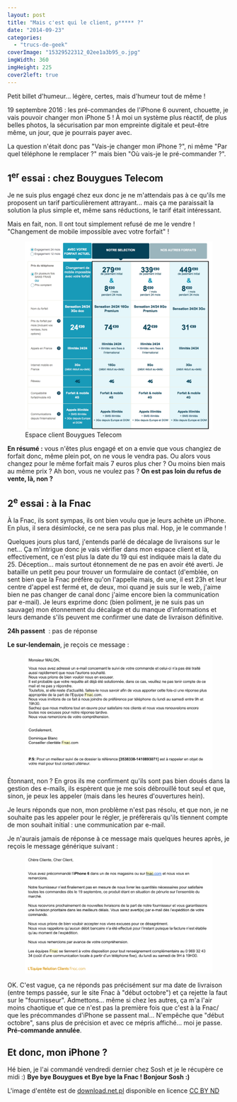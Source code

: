 ```yaml
---
layout: post
title: "Mais c'est qui le client, p***** ?"
date: "2014-09-23"
categories: 
  - "trucs-de-geek"
coverImage: "15329522312_02ee1a3b95_o.jpg"
imgWidth: 360
imgHeight: 225
cover2left: true
---
```


Petit billet d'humeur... légère, certes, mais d'humeur tout de même !

19 septembre 2016 : les pré-commandes de l'iPhone 6 ouvrent, chouette, je vais pouvoir changer mon iPhone 5 ! À moi un système plus réactif, de plus belles photos, la sécurisation par mon empreinte digitale et peut-être même, un jour, que je pourrais payer avec.

La question n'était donc pas "Vais-je changer mon iPhone ?", ni même "Par quel téléphone le remplacer ?" mais bien "Où vais-je le pré-commander ?".

## 1<sup>er</sup> essai : chez Bouygues Telecom

Je ne suis plus engagé chez eux donc je ne m'attendais pas à ce qu'ils me proposent un tarif particulièrement attrayant... mais ça me paraissait la solution la plus simple et, même sans réductions, le tarif était intéressant.

Mais en fait, non. Il ont tout simplement refusé de me le vendre ! "Changement de mobile impossible avec votre forfait" !

<figure>
	<img src="/images/2014/09/Capture-d’écran-2014-09-22-à-13.52.15.png" alt="Sélectionnez le prix de votre mobile">
	<figcaption>Espace client Bouygues Telecom</figcaption>
</figure>

**En résumé :** vous n'êtes plus engagé et on a envie que vous changiez de forfait donc, même plein pot, on ne vous le vendra pas. Ou alors vous changez pour le même forfait mais 7 euros plus cher ? Ou moins bien mais au même prix ? Ah bon, vous ne voulez pas ? **On est pas loin du refus de vente, là, non ?**

## 2<sup>e</sup> essai : à la Fnac

À la Fnac, ils sont sympas, ils ont bien voulu que je leurs achète un iPhone. En plus, il sera désimlocké, ce ne sera pas plus mal. Hop, je le commande !

Quelques jours plus tard, j'entends parlé de décalage de livraisons sur le net... Ça m'intrigue donc je vais vérifier dans mon espace client et là, effectivement, ce n'est plus la date du 19 qui est indiquée mais la date du 25. Déception... mais surtout étonnement de ne pas en avoir été averti. Je bataille un petit peu pour trouver un formulaire de contact (d'emblée, on sent bien que la Fnac préfère qu'on l'appelle mais, de une, il est 23h et leur centre d'appel est fermé et, de deux, moi quand je suis sur le web, j'aime bien ne pas changer de canal donc j'aime encore bien la communication par e-mail). Je leurs exprime donc (bien poliment, je ne suis pas un sauvage) mon étonnement du décalage et du manque d'informations et leurs demande s'ils peuvent me confirmer une date de livraison définitive.

**24h passent**  : pas de réponse

**Le sur-lendemain**, je reçois ce message :

<figure>
	<img src="/images/2014/09/Capture-d’écran-2014-09-22-à-13.53.41.png" alt="Nous, à la FNAC, on aime pas les e-mails">
</figure>

Étonnant, non ? En gros ils me confirment qu'ils sont pas bien doués dans la gestion des e-mails, ils espèrent que je me sois débrouillé tout seul et que, sinon, je peux les appeler (mais dans les heures d'ouvertures hein).

Je leurs réponds que non, mon problème n'est pas résolu, et que non, je ne souhaite pas les appeler pour le régler, je préfèrerais qu'ils tiennent compte de mon souhait initial : une communication par e-mail.

Je n'aurais jamais de réponse à ce message mais quelques heures après, je reçois le message générique suivant :

<figure>
	<img src="/images/2014/09/Capture-d’écran-2014-09-23-à-11.16.44.png" alt="L'équipe Relation Clients FNAC vous informe">
</figure>

OK. C'est vague, ça ne réponds pas précisément sur ma date de livraison (entre temps passée, sur le site Fnac à "début octobre") et ça rejette la faut sur le "fournisseur". Admettons... même si chez les autres, ça m'a l'air moins chaotique et que ce n'est pas la première fois que c'est à la Fnac/ que les précommandes d'iPhone se passent mal... N'empêche que "début octobre", sans plus de précision et avec ce mépris affiché... moi je passe. **Pré-commande annulée**.

## Et donc, mon iPhone ?

Hé bien, je l'ai commandé vendredi dernier chez Sosh et je le récupère ce midi :) **Bye bye Bouygues et Bye bye la Fnac ! Bonjour Sosh :)**

L'image d'entête est de [download.net.pl](https://flic.kr/p/pmBNUQ) disponible en licence [CC BY ND](https://creativecommons.org/licenses/by-nd/2.0/)
